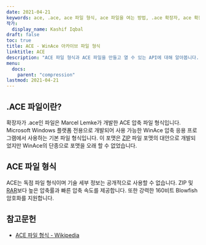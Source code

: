 ```yaml
---
date: 2021-04-21
keywords: ace, .ace, ace 파일 형식, ace 파일을 여는 방법, .ace 확장자, ace 확장자
작가:
  display_name: Kashif Iqbal
draft: false
toc: true
title: ACE - WinAce 아카이브 파일 형식
linktitle: ACE
description: "ACE 파일 형식과 ACE 파일을 만들고 열 수 있는 API에 대해 알아봅니다."
menu:
  docs:
    parent: "compression"
lastmod: 2021-04-21
---
```


## .ACE 파일이란?

확장자가 .ace인 파일은 Marcel Lemke가 개발한 ACE 압축 파일 형식입니다. Microsoft Windows 플랫폼 전용으로 개발되어 사용 가능한 WinAce 압축 응용 프로그램에서 사용하는 기본 파일 형식입니다. 이 포맷은 [ZIP](/ko/compression/zip/) 파일 포맷의 대안으로 개발되었지만 WinAce의 단종으로 포맷을 오래 할 수 없었습니다.

## ACE 파일 형식

ACE는 독점 파일 형식이며 기술 세부 정보는 공개적으로 사용할 수 없습니다. ZIP 및 [RAR](/ko/compression/rar/)보다 높은 압축률과 빠른 압축 속도를 제공합니다. 또한 강력한 160비트 Blowfish 암호화를 지원합니다.

## 참고문헌

- [ACE 파일 형식 - Wikipedia](https://en.wikipedia.org/wiki/ACE_(compressed_file_format))

